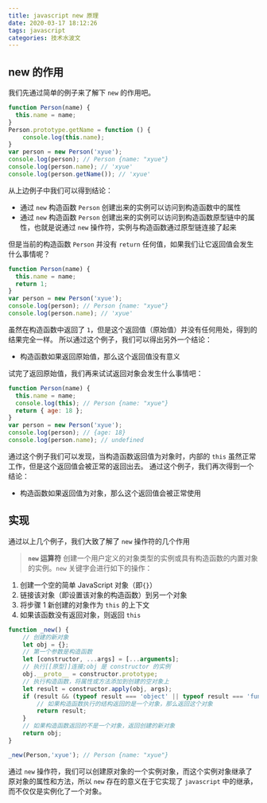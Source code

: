 ```yaml
---
title: javascript new 原理
date: 2020-03-17 18:12:26
tags: javascript
categories: 技术水波文
---
```


## new 的作用

我们先通过简单的例子来了解下 `new` 的作用吧。

```javascript
function Person(name) {
  this.name = name;
}
Person.prototype.getName = function () {
    console.log(this.name);
}
var person = new Person('xyue');
console.log(person); // Person {name: "xyue"}
console.log(person.name); // 'xyue'
console.log(person.getName()); // 'xyue'
```

从上边例子中我们可以得到结论：

+ 通过 `new` 构造函数 `Person` 创建出来的实例可以访问到构造函数中的属性
+ 通过 `new` 构造函数 `Person` 创建出来的实例可以访问到构造函数原型链中的属性，也就是说通过 `new` 操作符，实例与构造函数通过原型链连接了起来

但是当前的构造函数 `Person` 并没有 `return` 任何值，如果我们让它返回值会发生什么事情呢？

```javascript
function Person(name) {
  this.name = name;
  return 1;
}
var person = new Person('xyue');
console.log(person); // Person {name: "xyue"}
console.log(person.name); // 'xyue'
```

虽然在构造函数中返回了 `1`，但是这个返回值（原始值）并没有任何用处，得到的结果完全一样。
所以通过这个例子，我们可以得出另外一个结论：

+ 构造函数如果返回原始值，那么这个返回值没有意义

试完了返回原始值，我们再来试试返回对象会发生什么事情吧：

```javascript
function Person(name) {
  this.name = name;
  console.log(this); // Person {name: "xyue"}
  return { age: 18 };
}
var person = new Person('xyue');
console.log(person); // {age: 18}
console.log(person.name); // undefined
```

通过这个例子我们可以发现，当构造函数返回值为对象时，内部的 `this` 虽然正常工作，但是这个返回值会被正常的返回出去。
通过这个例子，我们再次得到一个结论：

+ 构造函数如果返回值为对象，那么这个返回值会被正常使用

## 实现

通过以上几个例子，我们大致了解了 `new` 操作符的几个作用

> **`new` 运算符** 创建一个用户定义的对象类型的实例或具有构造函数的内置对象的实例。`new` 关键字会进行如下的操作：

1. 创建一个空的简单 JavaScript 对象（即`{}`）
2. 链接该对象（即设置该对象的构造函数）到另一个对象
3. 将步骤 1 新创建的对象作为 `this` 的上下文
4. 如果该函数没有返回对象，则返回 `this`

```javascript
function _new() {
    // 创建的新对象
    let obj = {};
    // 第一个参数是构造函数
    let [constructor, ...args] = [...arguments];
    // 执行[[原型]]连接;obj 是 constructor 的实例
    obj.__proto__ = constructor.prototype;
    // 执行构造函数，将属性或方法添加到创建的空对象上
    let result = constructor.apply(obj, args);
    if (result && (typeof result === 'object' || typeof result === 'function')) {
        // 如果构造函数执行的结构返回的是一个对象，那么返回这个对象
        return result;
    }
    // 如果构造函数返回的不是一个对象，返回创建的新对象
    return obj;
}

_new(Person,'xyue'); // Person {name: "xyue"}
```

通过 `new` 操作符，我们可以创建原对象的一个实例对象，而这个实例对象继承了原对象的属性和方法，所以 `new` 存在的意义在于它实现了 `javascript` 中的继承，而不仅仅是实例化了一个对象。
